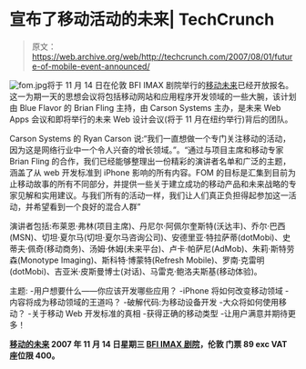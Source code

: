 # 宣布了移动活动的未来| TechCrunch

> 原文：<https://web.archive.org/web/http://techcrunch.com/2007/08/01/future-of-mobile-event-announced/>

![fom.jpg](img/5286fe125f2245ab4bc608d7971a748d.png)将于 11 月 14 日在伦敦 BFI IMAX 剧院举行的[移动未来](https://web.archive.org/web/20150523100503/http://www.future-of-mobile.com/)已经开放报名。这一为期一天的思想会议将包括移动网站和应用程序开发领域的一些大腕，该计划由 Blue Flavor 的 Brian Fling 主持，由 Carson Systems 主办，是未来 Web Apps 会议和即将举行的未来 Web 设计会议(将于 11 月在纽约举行)背后的团队。

Carson Systems 的 Ryan Carson 说:“我们一直想做一个专门关注移动的活动，因为这是网络行业中一个令人兴奋的增长领域。”。“通过与项目主席和移动专家 Brian Fling 的合作，我们已经能够整理出一份精彩的演讲者名单和广泛的主题，涵盖了从 web 开发标准到 iPhone 影响的所有内容。FOM 的目标是汇集到目前为止移动故事的所有不同部分，并提供一些关于建立成功的移动产品和未来战略的专家见解和实用建议。与我们所有的活动一样，我们让人们真正负担得起参加这一活动，并希望看到一个良好的混合人群”

演讲者包括:布莱恩·弗林(项目主席)、丹尼尔·阿佩尔奎斯特(沃达丰)、乔尔·巴西(MSN)、切坦·夏尔马(切坦·夏尔马咨询公司)、安德里亚·特拉萨蒂(dotMobi)、史蒂夫·佩奇(移动商务)、汤姆·休姆(未来平台)、卢卡·帕萨尼(AdMob)、朱莉·斯特劳森(Monotype Imaging)、斯科特·博蒙特(Refresh Mobile)、罗南·克雷明(dotMobi)、吉亚米·皮斯曼博士(对话)、马雷克·鲍洛夫斯基(移动体验)。

主题:
-用户想要什么——你应该开发哪些应用？
-iPhone 将如何改变移动领域
-内容将成为移动领域的王道吗？
-破解代码:为移动设备开发
-大众将如何使用移动？
-关于移动 Web 开发标准的真相
-获得正确的移动类型
-让用户满意并期待更多！

**[移动的未来](https://web.archive.org/web/20150523100503/http://www.future-of-mobile.com/)
2007 年 11 月 14 日星期三
[BFI IMAX 剧院](https://web.archive.org/web/20150523100503/http://www.bfi.org.uk/whatson/imax/getting-there/)，伦敦
门票 89 exc VAT
座位限 400。**